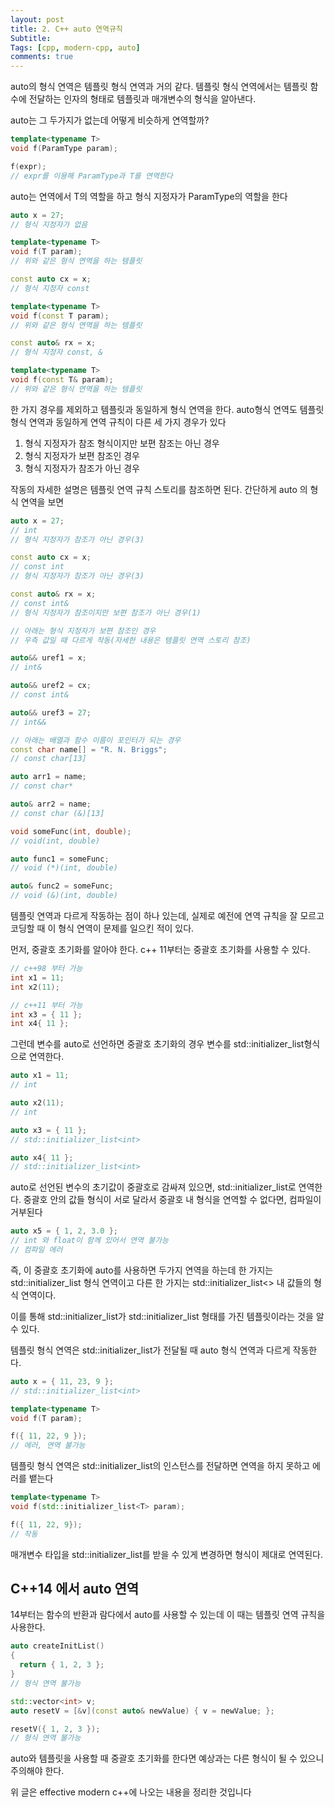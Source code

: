 ```yaml
---
layout: post
title: 2. C++ auto 연역규칙
Subtitle: 
Tags: [cpp, modern-cpp, auto]
comments: true
---
```


auto의 형식 연역은 템플릿 형식 연역과 거의 같다. 템플릿 형식 연역에서는 템플릿 함수에 전달하는 인자의 형태로 템플릿과 매개변수의 형식을 알아낸다.

auto는 그 두가지가 없는데 어떻게 비슷하게 연역할까?

```c++
template<typename T>
void f(ParamType param);

f(expr);
// expr를 이용해 ParamType과 T를 연역한다
```

auto는 연역에서 T의 역할을 하고 형식 지정자가 ParamType의 역할을 한다

```c++
auto x = 27;
// 형식 지정자가 없음

template<typename T>
void f(T param);
// 위와 같은 형식 연역을 하는 템플릿

const auto cx = x;
// 형식 지정자 const

template<typename T>
void f(const T param);
// 위와 같은 형식 연역을 하는 템플릿

const auto& rx = x;
// 형식 지정자 const, &

template<typename T>
void f(const T& param);
// 위와 같은 형식 연역을 하는 템플릿
```

한 가지 경우를 제외하고 템플릿과 동일하게 형식 연역을 한다. auto형식 연역도 템플릿 형식 연역과 동일하게 연역 규칙이 다른 세 가지 경우가 있다

1. 형식 지정자가 참조 형식이지만 보편 참조는 아닌 경우
2. 형식 지정자가 보편 참조인 경우
3. 형식 지정자가 참조가 아닌 경우

작동의 자세한 설명은 템플릿 연역 규칙 스토리를 참조하면 된다. 간단하게 auto 의 형식 연역을 보면

```c++
auto x = 27;
// int
// 형식 지정자가 참조가 아닌 경우(3)

const auto cx = x;
// const int
// 형식 지정자가 참조가 아닌 경우(3)

const auto& rx = x;
// const int&
// 형식 지정자가 참조이지만 보편 참조가 아닌 경우(1)

// 아래는 형식 지정자가 보편 참조인 경우
// 우측 값일 때 다르게 작동(자세한 내용은 템플릿 연역 스토리 참조)

auto&& uref1 = x;
// int&

auto&& uref2 = cx;
// const int&

auto&& uref3 = 27;
// int&&

// 아래는 배열과 함수 이름이 포인터가 되는 경우
const char name[] = "R. N. Briggs";
// const char[13]

auto arr1 = name;
// const char*

auto& arr2 = name;
// const char (&)[13]

void someFunc(int, double);
// void(int, double)

auto func1 = someFunc;
// void (*)(int, double)

auto& func2 = someFunc;
// void (&)(int, double)
```

템플릿 연역과 다르게 작동하는 점이 하나 있는데, 실제로 예전에 연역 규칙을 잘 모르고 코딩할 때 이 형식 연역이 문제를 일으킨 적이 있다.

먼저, 중괄호 초기화를 알아야 한다.
c++ 11부터는 중괄호 초기화를 사용할 수 있다.

```c++
// c++98 부터 가능
int x1 = 11;
int x2(11);

// c++11 부터 가능
int x3 = { 11 };
int x4{ 11 };
```

그런데 변수를 auto로 선언하면 중괄호 초기화의 경우 변수를 std::initializer_list<int>형식으로 연역한다.

```c++
auto x1 = 11;
// int

auto x2(11);
// int

auto x3 = { 11 };
// std::initializer_list<int>

auto x4{ 11 };
// std::initializer_list<int>
```

auto로 선언된 변수의 초기값이 중괄호로 감싸져 있으면, std::initializer_list로 연역한다. 중괄호 안의 값들 형식이 서로 달라서 중괄호 내 형식을 연역할 수 없다면, 컴파일이 거부된다

```c++
auto x5 = { 1, 2, 3.0 };
// int 와 float이 함께 있어서 연역 불가능
// 컴파일 에러
```

즉, 이 중괄호 초기화에 auto를 사용하면 두가지 연역을 하는데
한 가지는 std::initializer_list 형식 연역이고 다른 한 가지는 std::initializer_list<> 내 값들의 형식 연역이다.

이를 통해 std::initializer_list가 std::initializer_list<T> 형태를 가진 템플릿이라는 것을 알 수 있다.

템플릿 형식 연역은 std::initializer_list가 전달될 때 auto 형식 연역과 다르게 작동한다.

```c++
auto x = { 11, 23, 9 };
// std::initializer_list<int>

template<typename T>
void f(T param);

f({ 11, 22, 9 });
// 에러, 연역 불가능
```

템플릿 형식 연역은 std::initializer_list의 인스턴스를 전달하면 연역을 하지 못하고 에러를 뱉는다

```c++
template<typename T>
void f(std::initializer_list<T> param);

f({ 11, 22, 9});
// 작동
```

매개변수 타입을 std::initializer_list를 받을 수 있게 변경하면 형식이 제대로 연역된다.

## C++14 에서 auto 연역

14부터는 함수의 반환과 람다에서 auto를 사용할 수 있는데 이 때는 템플릿 연역 규칙을 사용한다.

```c++
auto createInitList()
{
  return { 1, 2, 3 };
}
// 형식 연역 불가능

std::vector<int> v;
auto resetV = [&v](const auto& newValue) { v = newValue; };

resetV({ 1, 2, 3 });
// 형식 연역 불가능
```

auto와 템플릿을 사용할 때 중괄호 초기화를 한다면 예상과는 다른 형식이 될 수 있으니 주의해야 한다.

위 글은 effective modern c++에 나오는 내용을 정리한 것입니다